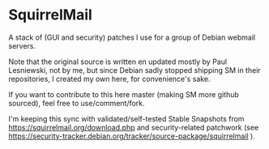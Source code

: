 # SquirrelMail

A stack of (GUI and security) patches I use for a group of Debian webmail servers.

Note that the original source is written en updated mostly by Paul Lesniewski, not by me, but since Debian sadly stopped shipping SM in their repositories, I created my own here, for convenience's sake.

If you want to contribute to this here master (making SM more github sourced), feel free to use/comment/fork.

I'm keeping this sync with validated/self-tested Stable Snapshots from https://squirrelmail.org/download.php and security-related patchwork (see https://security-tracker.debian.org/tracker/source-package/squirrelmail ).
